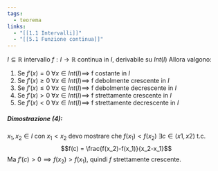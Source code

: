 ```yaml
---
tags:
  - teorema
links:
  - "[[1.1 Intervalli]]"
  - "[[5.1 Funzione continua]]"
---
```

$I\subseteq \mathbb{R}$ intervallo  $f:I\to\mathbb{R}$ continua in $I$, derivabile su $Int(I)$
Allora valgono:
1. Se $f'(x) = 0 \; \forall x\in Int(I)\implies$ f costante in $I$
2. Se $f'(x) \geq 0 \; \forall x\in Int(I)\implies$ f debolmente crescente in $I$
3. Se $f'(x) \leq 0 \; \forall x\in Int(I)\implies$ f debolmente decrescente in $I$
4. Se $f'(x) > 0 \; \forall x\in Int(I)\implies$ f strettamente crescente in $I$
5. Se $f'(x) < 0 \; \forall x\in Int(I)\implies$ f strettamente decrescente in $I$


##### Dimostrazione (4):
$x_1,x_2 \in I$ con $x_1 < x_2$ devo mostrare che  $f(x_1) < f(x_2)$
$\exists c \in (x1,x2)$ t.c. $$f(c) = \frac{f(x_2)-f(x_1)}{x_2-x_1}$$
Ma $f'(c) > 0 \implies f(x_2) > f(x_1)$, quindi $f$ strettamente crescente.